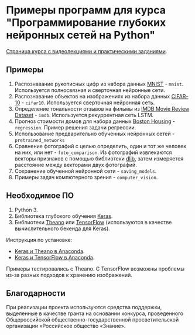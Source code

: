# Примеры программ для курса "Программирование глубоких нейронных сетей на Python"

[Страница курса с видеолекциями и практическими заданиями](https://www.asozykin.ru/courses/nnpython).

## Примеры

1. Распознавание рукописных цифр из набора данных [MNIST](http://yann.lecun.com/exdb/mnist/) - `mnist`. Используется полносвязная и сверточная нейронные сети.
2. Распознавание объектов на изображениях из набора данных [CIFAR-10](https://www.cs.toronto.edu/~kriz/cifar.html) - `cifar10`. Используется сверточная нейронная сеть.
3. Определение тональности отзывов на фильмы из [IMDB Movie Review Dataset](http://ai.stanford.edu/~amaas/data/sentiment/) - `imdb`. Используется рекуррентная сеть LSTM.
4. Прогноз стоимости домов для набора данных [Boston Housing](https://www.cs.toronto.edu/~delve/data/boston/bostonDetail.html) - `regression`. Пример решения задачи регрессии.
5. Использование предварительно обученных нейронных сетей - `pretrained_networks`
6. Сравнение фотографий с целью определить, один и тот же человек на них, или нет - `foto_comparison`. Из фотографий извлекаются векторы признаков с помощью библиотеки [dlib](http://dlib.net/), затем измеряется расстояние между векторами двух фотографий.
7. Сохранение обученной нейронной сети - `saving_models`.
8. Примеры задач компютерного зрения - `computer_vision`.

## Необходимое ПО

1. Python 3.
2. Библиотека глубокого обучения [Keras](https://keras.io/).
3. Библиотеки [Theano](http://deeplearning.net/software/theano/) или [TensorFlow](https://www.tensorflow.org/) (используются в качестве вычислительного бекенда для Keras).

Инструкция по установке:

- [Keras и Theano в Anaconda](https://www.asozykin.ru/deep_learning/2016/12/25/Keras-Installation.html).
- [Keras и TensorFlow в Anaconda](https://www.asozykin.ru/deep_learning/2017/09/07/Keras-Installation-TensorFlow.html).

Примеры тестировались с Theano. С TensorFlow возможны проблемы из-за разных подходов к хранению изображений.

## Благодарности

При реализации проекта используются средства поддержки, выделенные в качестве гранта на основании конкурса, проведенного Общероссийской общественно-государственной просветительской организации «Российское общество «Знание».
